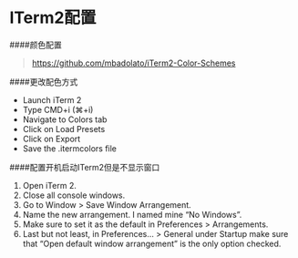 ITerm2配置
=======
####颜色配置
>https://github.com/mbadolato/iTerm2-Color-Schemes  

####更改配色方式  
* Launch iTerm 2
* Type CMD+i (⌘+i)
* Navigate to Colors tab
* Click on Load Presets
* Click on Export
* Save the .itermcolors file

####配置开机启动ITerm2但是不显示窗口
  1. Open iTerm 2.
  2. Close all console windows.
  3. Go to Window > Save Window Arrangement.
  4. Name the new arrangement. I named mine “No Windows”.
  5. Make sure to set it as the default in Preferences > Arrangements.
  6. Last but not least, in Preferences… > General under Startup make sure that “Open default window arrangement” is the only option checked.

